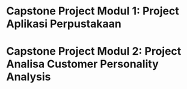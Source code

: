 # Capstone Project Modul 1: Project Aplikasi Perpustakaan

# Capstone Project Modul 2: Project Analisa Customer Personality Analysis
